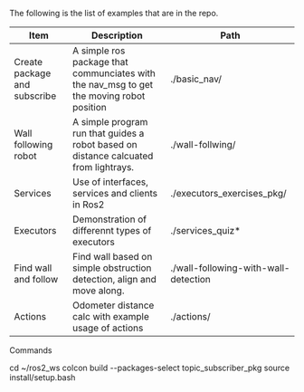 The following is the list of examples that are in the repo.

|Item|Description|Path|
|-|-|-|
|Create package and subscribe|A simple ros package that communciates with the nav_msg to get the moving robot position|./basic_nav/|
|Wall following robot|A simple program run that guides a robot based on distance calcuated from lightrays. | ./wall-follwing/ |
|Services|Use of interfaces, services and clients in Ros2 | ./executors_exercises_pkg/ |
|Executors|Demonstration of differennt types of executors | ./services_quiz* |
|Find wall and follow|Find wall based on simple obstruction detection, align and move along. | ./wall-following-with-wall-detection |
|Actions|Odometer distance calc with example usage of actions| ./actions/|
Commands

cd ~/ros2_ws
colcon build --packages-select topic_subscriber_pkg
source install/setup.bash